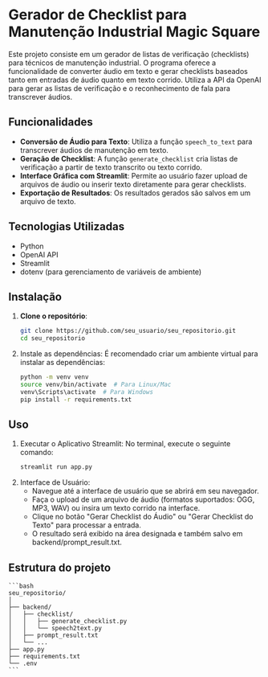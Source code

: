 # Gerador de Checklist para Manutenção Industrial Magic Square

Este projeto consiste em um gerador de listas de verificação (checklists) para técnicos de manutenção industrial. O programa oferece a funcionalidade de converter áudio em texto e gerar checklists baseados tanto em entradas de áudio quanto em texto corrido. Utiliza a API da OpenAI para gerar as listas de verificação e o reconhecimento de fala para transcrever áudios.

## Funcionalidades

- **Conversão de Áudio para Texto**: Utiliza a função `speech_to_text` para transcrever áudios de manutenção em texto.
- **Geração de Checklist**: A função `generate_checklist` cria listas de verificação a partir de texto transcrito ou texto corrido.
- **Interface Gráfica com Streamlit**: Permite ao usuário fazer upload de arquivos de áudio ou inserir texto diretamente para gerar checklists.
- **Exportação de Resultados**: Os resultados gerados são salvos em um arquivo de texto.

## Tecnologias Utilizadas

- Python
- OpenAI API
- Streamlit
- dotenv (para gerenciamento de variáveis de ambiente)

## Instalação

1. **Clone o repositório**:
   ```bash
   git clone https://github.com/seu_usuario/seu_repositorio.git
   cd seu_repositorio
   ```
2. Instale as dependências: É recomendado criar um ambiente virtual para instalar as dependências:
    ```bash
    python -m venv venv
    source venv/bin/activate  # Para Linux/Mac
    venv\Scripts\activate  # Para Windows
    pip install -r requirements.txt
    ```
## Uso
1. Executar o Aplicativo Streamlit: No terminal, execute o seguinte comando:
    ```bash
    streamlit run app.py
    ```
2. Interface de Usuário:
    - Navegue até a interface de usuário que se abrirá em seu navegador.
    - Faça o upload de um arquivo de áudio (formatos suportados: OGG, MP3, WAV) ou insira um texto corrido na interface.
    - Clique no botão "Gerar Checklist do Áudio" ou "Gerar Checklist do Texto" para processar a entrada.
    - O resultado será exibido na área designada e também salvo em backend/prompt_result.txt.
## Estrutura do projeto
    ```bash
    seu_repositorio/
    │
    ├── backend/
    │   ├── checklist/
    │   │   ├── generate_checklist.py
    │   │   └── speech2text.py
    │   ├── prompt_result.txt
    │   └── ...
    ├── app.py
    ├── requirements.txt
    └── .env
    ```

